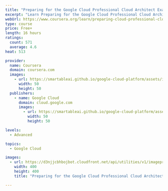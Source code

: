 ```yaml
---
title: "Preparing for the Google Cloud Professional Cloud Architect Exam"
excerpt: "Learn Preparing for the Google Cloud Professional Cloud Architect Exam from Google Cloud. From the course: \"The best way to prepare for the exam is to be competent in the skills required of the job.\"  This course uses a top-down approach to ..."
webUrl: https://www.coursera.org/learn/preparing-cloud-professional-cloud-architect-exam
type: course
price: Free+
length: 16 hours
ratings:
  count: 571
  average: 4.6
heat: 513

provider:
  name: Coursera
  domain: coursera.com
  images:
    - url: https://smartableai.github.io/google-cloud-platform/assets/images/organizations/coursera.com-50x50.jpg
      width: 50
      height: 50
  publishers:
    - name: Google Cloud
      domain: cloud.google.com
      images:
        - url: https://smartableai.github.io/google-cloud-platform/assets/images/organizations/cloud.google.com-50x50.jpg
          width: 50
          height: 50

levels:
  - Advanced

topics:
  - Google Cloud

images:
  - url: https://d3njjcbhbojbot.cloudfront.net/api/utilities/v1/imageproxy/https://s3.amazonaws.com/coursera-course-photos/5a/582040032c11e99a22b596a6eba47f/Logo-PCA-2018-12-18.png?auto=format%2Ccompress&dpr=1&w=400&h=400&fit=fill&bg=FFF
    width: 400
    height: 400
    title: "Preparing for the Google Cloud Professional Cloud Architect Exam"

---
```


